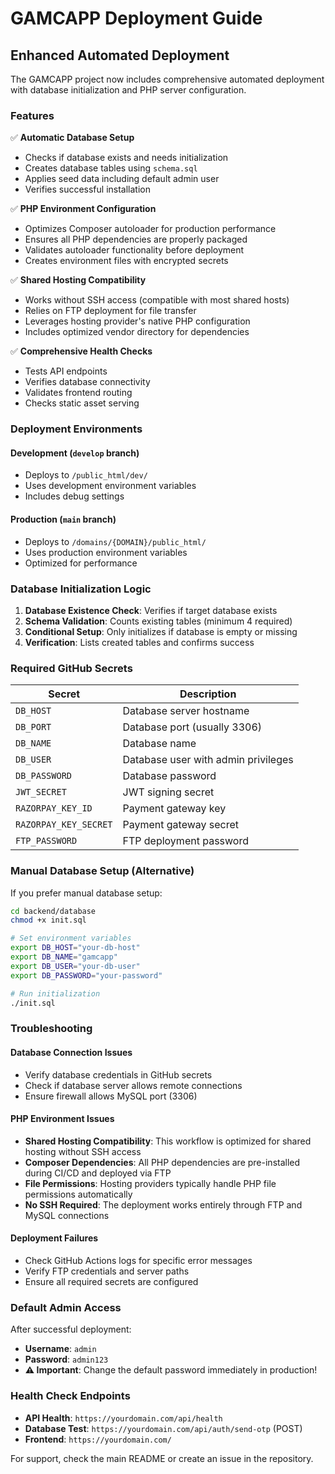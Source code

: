 # GAMCAPP Deployment Guide

## Enhanced Automated Deployment

The GAMCAPP project now includes comprehensive automated deployment with database initialization and PHP server configuration.

### Features

✅ **Automatic Database Setup**
- Checks if database exists and needs initialization
- Creates database tables using `schema.sql`
- Applies seed data including default admin user
- Verifies successful installation

✅ **PHP Environment Configuration**
- Optimizes Composer autoloader for production performance
- Ensures all PHP dependencies are properly packaged
- Validates autoloader functionality before deployment
- Creates environment files with encrypted secrets

✅ **Shared Hosting Compatibility**
- Works without SSH access (compatible with most shared hosts)
- Relies on FTP deployment for file transfer
- Leverages hosting provider's native PHP configuration
- Includes optimized vendor directory for dependencies

✅ **Comprehensive Health Checks**
- Tests API endpoints
- Verifies database connectivity
- Validates frontend routing
- Checks static asset serving

### Deployment Environments

#### Development (`develop` branch)
- Deploys to `/public_html/dev/`
- Uses development environment variables
- Includes debug settings

#### Production (`main` branch)
- Deploys to `/domains/{DOMAIN}/public_html/`
- Uses production environment variables
- Optimized for performance

### Database Initialization Logic

1. **Database Existence Check**: Verifies if target database exists
2. **Schema Validation**: Counts existing tables (minimum 4 required)
3. **Conditional Setup**: Only initializes if database is empty or missing
4. **Verification**: Lists created tables and confirms success

### Required GitHub Secrets

| Secret | Description |
|--------|-------------|
| `DB_HOST` | Database server hostname |
| `DB_PORT` | Database port (usually 3306) |
| `DB_NAME` | Database name |
| `DB_USER` | Database user with admin privileges |
| `DB_PASSWORD` | Database password |
| `JWT_SECRET` | JWT signing secret |
| `RAZORPAY_KEY_ID` | Payment gateway key |
| `RAZORPAY_KEY_SECRET` | Payment gateway secret |
| `FTP_PASSWORD` | FTP deployment password |

### Manual Database Setup (Alternative)

If you prefer manual database setup:

```bash
cd backend/database
chmod +x init.sql

# Set environment variables
export DB_HOST="your-db-host"
export DB_NAME="gamcapp"
export DB_USER="your-db-user"
export DB_PASSWORD="your-password"

# Run initialization
./init.sql
```

### Troubleshooting

#### Database Connection Issues
- Verify database credentials in GitHub secrets
- Check if database server allows remote connections
- Ensure firewall allows MySQL port (3306)

#### PHP Environment Issues  
- **Shared Hosting Compatibility**: This workflow is optimized for shared hosting without SSH access
- **Composer Dependencies**: All PHP dependencies are pre-installed during CI/CD and deployed via FTP
- **File Permissions**: Hosting providers typically handle PHP file permissions automatically
- **No SSH Required**: The deployment works entirely through FTP and MySQL connections

#### Deployment Failures
- Check GitHub Actions logs for specific error messages
- Verify FTP credentials and server paths
- Ensure all required secrets are configured

### Default Admin Access

After successful deployment:
- **Username**: `admin`
- **Password**: `admin123`
- **⚠️ Important**: Change the default password immediately in production!

### Health Check Endpoints

- **API Health**: `https://yourdomain.com/api/health`
- **Database Test**: `https://yourdomain.com/api/auth/send-otp` (POST)
- **Frontend**: `https://yourdomain.com/`

For support, check the main README or create an issue in the repository.